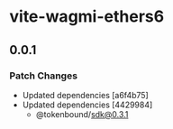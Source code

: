 # vite-wagmi-ethers6

## 0.0.1

### Patch Changes

- Updated dependencies [a6f4b75]
- Updated dependencies [4429984]
  - @tokenbound/sdk@0.3.1
